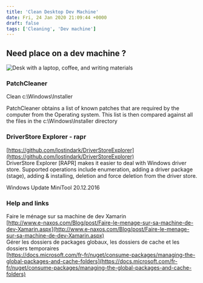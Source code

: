 ```yaml
---
title: 'Clean Desktop Dev Machine'
date: Fri, 24 Jan 2020 21:09:44 +0000
draft: false
tags: ['Cleaning', 'Dev machine']
---
```


## Need place on a dev machine ?

![Desk with a laptop, coffee, and writing materials](https://leavingworkbehind.com/wp-content/uploads/2017/07/laptop-desk-writer.jpg)
<!--more-->

### PatchCleaner

Clean c:\\Windows\\Installer

PatchCleaner obtains a list of known patches that are required by the computer from the Operating system. This list is then compared against all the files in the c:\\Windows\\Installer directory

### DriverStore Explorer - rapr

[https://github.com/lostindark/DriverStoreExplorer](https://github.com/lostindark/DriverStoreExplorer)  
DriverStore Explorer \[RAPR\] makes it easier to deal with Windows driver store. Supported operations include enumeration, adding a driver package (stage), adding & installing, deletion and force deletion from the driver store.

Windows Update MiniTool 20.12.2016

### Help and links

Faire le ménage sur sa machine de dev Xamarin  
[http://www.e-naxos.com/Blog/post/Faire-le-menage-sur-sa-machine-de-dev-Xamarin.aspx](http://www.e-naxos.com/Blog/post/Faire-le-menage-sur-sa-machine-de-dev-Xamarin.aspx)  
Gérer les dossiers de packages globaux, les dossiers de cache et les dossiers temporaires  
[https://docs.microsoft.com/fr-fr/nuget/consume-packages/managing-the-global-packages-and-cache-folders](https://docs.microsoft.com/fr-fr/nuget/consume-packages/managing-the-global-packages-and-cache-folders)
